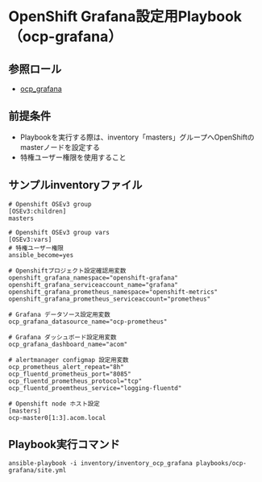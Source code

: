 # OpenShift Grafana設定用Playbook（ocp-grafana）

## 参照ロール

- [ocp_grafana](http://10.248.152.169:8080/itone_shida_1/ocp-renovation/tree/release-3.9/roles/ocp_grafana)

## 前提条件

- Playbookを実行する際は、inventory「masters」グループへOpenShiftのmasterノードを設定する
- 特権ユーザー権限を使用すること

## サンプルinventoryファイル

    # Openshift OSEv3 group
    [OSEv3:children]
    masters

    # Openshift OSEv3 group vars
    [OSEv3:vars]
    # 特権ユーザー権限
    ansible_become=yes

    # Openshiftプロジェクト設定確認用変数
    openshift_grafana_namespace="openshift-grafana"
    openshift_grafana_serviceaccount_name="grafana"
    openshift_grafana_prometheus_namespace="openshift-metrics"
    openshift_grafana_prometheus_serviceaccount="prometheus"

    # Grafana データソース設定用変数
    ocp_grafana_datasource_name="ocp-prometheus"

    # Grafana ダッシュボード設定用変数
    ocp_grafana_dashboard_name="acom"

    # alertmanager configmap 設定用変数
    ocp_prometheus_alert_repeat="8h"
    ocp_fluentd_prometheus_port="8085"
    ocp_fluentd_prometheus_protocol="tcp"
    ocp_fluentd_proemtheus_service="logging-fluentd"

    # Openshift node ホスト設定
    [masters]
    ocp-master0[1:3].acom.local

## Playbook実行コマンド

    ansible-playbook -i inventory/inventory_ocp_grafana playbooks/ocp-grafana/site.yml

